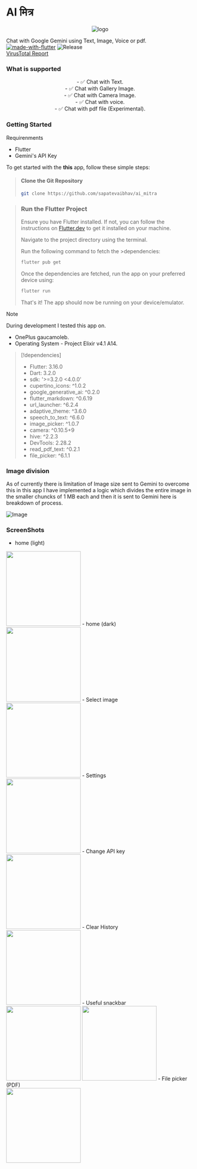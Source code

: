 # AI मित्र
<center>

![logo](android/app/src/main/res/mipmap-xxxhdpi/ic_launcher.png)
</center>

Chat with Google Gemini using Text, Image, Voice or pdf. <br>
[![made-with-flutter](https://img.shields.io/badge/Made%20with-Flutter-1f425f.svg)](https://flutter.dev/) ![Release](https://img.shields.io/github/v/release/sapatevaibhav/ai_mitra)  <br>
[VirusTotal Report](https://www.virustotal.com/gui/file/1cf05f88763352d13a9ed2fd506e4d436af3272aa528e91c779e352468919530/detection)

### What is supported
<center>
- ✅ Chat with Text. <br>
- ✅ Chat with Gallery Image.<br>
- ✅ Chat with Camera Image.<br>
- ✅ Chat with voice.<br>
- ✅ Chat with pdf file (Experimental).
</center>

### Getting Started

Requirenments
 - Flutter 
 - Gemini's API Key


To get started with the **this** app, follow these simple steps:

> #### Clone the Git Repository
>
> ```bash
> git clone https://github.com/sapatevaibhav/ai_mitra
> ```

> ### Run the Flutter Project
>
>Ensure you have Flutter installed. If not, you can follow the instructions on [Flutter.dev](https://flutter.dev/) to get it installed on your machine.
>
>Navigate to the project directory using the terminal.
>
>Run the following command to fetch the >dependencies:
>```bash 
>flutter pub get
>```
>Once the dependencies are fetched, run the app on your preferred device using:
>```bash
>flutter run
>```
>That's it! The app should now be running on your device/emulator.


> [!Note] 
> During development I tested this app on.
> * OnePlus gaucamoleb.
> * Operating System - Project Elixir v4.1 A14.


> [!dependencies]
>- Flutter: 3.16.0
>- Dart: 3.2.0
>- sdk: '>=3.2.0 <4.0.0'
>- cupertino_icons: ^1.0.2
>- google_generative_ai: ^0.2.0
>- flutter_markdown: ^0.6.19
>- url_launcher: ^6.2.4
>- adaptive_theme: ^3.6.0
>- speech_to_text: ^6.6.0
>- image_picker: ^1.0.7
>- camera: ^0.10.5+9
>- hive: ^2.2.3
>- DevTools: 2.28.2
>- read_pdf_text: ^0.2.1
>- file_picker: ^6.1.1

### Image division

As of currently there is limitation of Image size sent to Gemini to overcome this in this app I have implemented a logic which divides the entire image in the smaller chuncks of 1 MB each and then it is sent to Gemini here is breakdown of process.

![Image](Screenshots/draw.svg)

### ScreenShots
- home (light)<br>
<img src="Screenshots/01.png" width=200>
- home (dark)<br>
<img src="Screenshots/02.png" width=200>
- Select image<br>
<img src="Screenshots/03.png" width=200>
- Settings<br>
<img src="Screenshots/04.png" width=200>
- Change API key<br>
<img src="Screenshots/05.png" width=200>
- Clear History<br>
<img src="Screenshots/06.png" width=200>
- Useful snackbar<br>
<img src="Screenshots/07.png" width=200>
<img src="Screenshots/08.png" width=200>
- File picker (PDF)<br>
<img src="Screenshots/09.png" width=200>